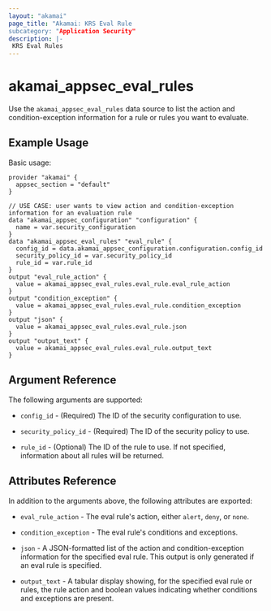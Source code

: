 ```yaml
---
layout: "akamai"
page_title: "Akamai: KRS Eval Rule
subcategory: "Application Security"
description: |-
 KRS Eval Rules
---
```


# akamai_appsec_eval_rules

Use the `akamai_appsec_eval_rules` data source to list the action and condition-exception information
for a rule or rules you want to evaluate.

## Example Usage

Basic usage:

```hcl
provider "akamai" {
  appsec_section = "default"
}

// USE CASE: user wants to view action and condition-exception information for an evaluation rule
data "akamai_appsec_configuration" "configuration" {
  name = var.security_configuration
}
data "akamai_appsec_eval_rules" "eval_rule" {
  config_id = data.akamai_appsec_configuration.configuration.config_id
  security_policy_id = var.security_policy_id
  rule_id = var.rule_id
}
output "eval_rule_action" {
  value = akamai_appsec_eval_rules.eval_rule.eval_rule_action
}
output "condition_exception" {
  value = akamai_appsec_eval_rules.eval_rule.condition_exception
}
output "json" {
  value = akamai_appsec_eval_rules.eval_rule.json
}
output "output_text" {
  value = akamai_appsec_eval_rules.eval_rule.output_text
}
```

## Argument Reference

The following arguments are supported:

* `config_id` - (Required) The ID of the security configuration to use.

* `security_policy_id` - (Required) The ID of the security policy to use.

* `rule_id` - (Optional) The ID of the rule to use. If not specified, information about all rules will be returned.

## Attributes Reference

In addition to the arguments above, the following attributes are exported:

* `eval_rule_action` - The eval rule's action, either `alert`, `deny`, or `none`.

* `condition_exception` - The eval rule's conditions and exceptions.

* `json` - A JSON-formatted list of the action and condition-exception information for the specified eval rule.
This output is only generated if an eval rule is specified.

* `output_text` - A tabular display showing, for the specified eval rule or rules, the rule action and boolean values
indicating whether conditions and exceptions are present.

